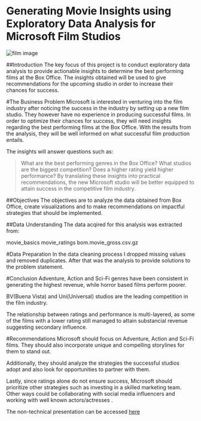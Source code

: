 # Generating Movie Insights using Exploratory Data Analysis for Microsoft Film Studios

![film  image](https://github.com/NyawiraFaith/phase1_project/assets/117531929/888cb4a5-3693-427b-90f4-8eea58f600ea)

##Introduction
The key focus of this project is to conduct exploratory data analysis to provide actionable insights to determine the best performing films at the Box Office. The insights obtained will be used to give recommendations for the upcoming studio in order to increase their chances for success.

#The Business Problem
Microsoft is interested in venturing into the film industry after noticing the success in the industry by setting up a new film studio. They however have no experience in producing successful films. In order to optimize their chances for success, they will need insights regarding the best performing films at the Box Office. With the results from the analysis, they will be well informed on what successful film production entails.

The insights will answer questions such as:

> What are the best performing genres in the Box Office?
> What studios are the biggest competition?
> Does a higher rating yield higher performance?
By translating these insights into practical recommendations, the new Microsoft studio will be better equipped to attain success in the competitive film industry.

##Objectives
The objectives are to analyze the data obtained from Box Office, create visualizations and to make recommendations on impactful strategies that should be implemented.

##Data Understanding
The data acqired for this analysis was extracted from:

movie_basics
movie_ratings
bom.movie_gross.csv.gz

#Data Preparation
In the data cleaning process I dropped missing values and removed duplicates. After that was the analysis to provide solutions to the problem statement.

#Conclusion
Adventure, Action and Sci-Fi genres have been consistent in generating the highest revenue, while horror based films perform poorer.

BV(Buena Vista) and Uni(Universal) studios are the leading competition in the film industry.

The relationship between ratings and performance is multi-layered, as some of the films with a lower rating still managed to attain substancial revenue suggesting secondary influence.

#Recommendations
Microsoft should focus on Adventure, Action and Sci-Fi films. They should also incorporate unique and compelling storylines for them to stand out.

Additionally, they should analyze the strategies the successful studios adopt and also look for opportunities to partner with them.

Lastly, since ratings alone do not ensure success, Microsoft should prioritize other strategies such as investing in a skilled marketing team. Other ways could be collaborating with social media influencers and working with well known actors/actresses .

The non-technical presentation can be accessed [here](https://www.canva.com/design/DAFkCMJeAIc/pcKimfEkvIaP2GA3hqcN5Q/view?utm_content=DAFkCMJeAIc&utm_campaign=designshare&utm_medium=link&utm_source=publishsharelink)


